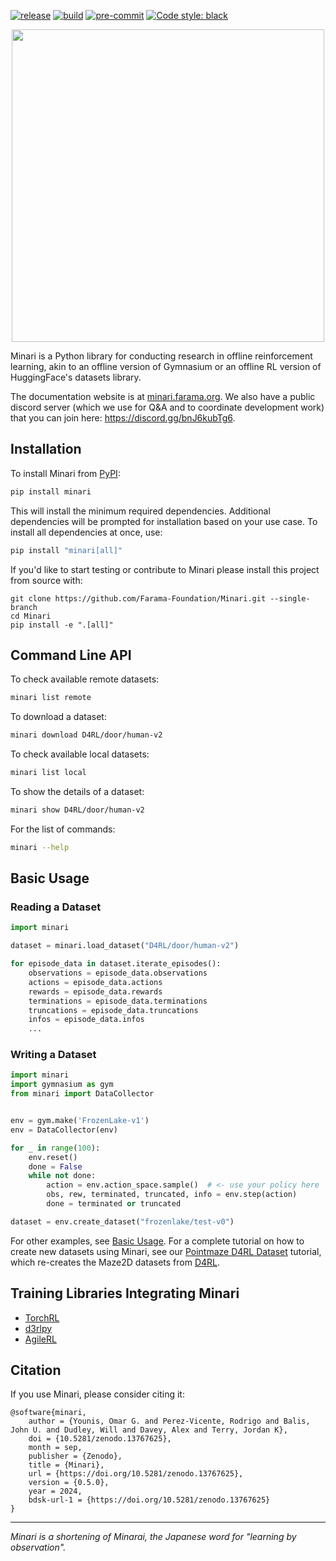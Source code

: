 [![release](https://img.shields.io/github/v/release/Farama-Foundation/Minari)](https://github.com/Farama-Foundation/Minari/releases)
[![build](https://github.com/Farama-Foundation/Minari/actions/workflows/build.yml/badge.svg)](https://github.com/Farama-Foundation/Minari/actions)
[![pre-commit](https://img.shields.io/badge/pre--commit-enabled-brightgreen?logo=pre-commit&logoColor=white)](https://pre-commit.com/) 
[![Code style: black](https://img.shields.io/badge/code%20style-black-000000.svg)](https://github.com/psf/black)


<p align="center">
    <a href = "https://minari.farama.org/" target= "_blank" > <img src="minari-text.png" width="500px"/> </a>
</p>

Minari is a Python library for conducting research in offline reinforcement learning, akin to an offline version of Gymnasium or an offline RL version of HuggingFace's datasets library.

The documentation website is at [minari.farama.org](https://minari.farama.org/main/). We also have a public discord server (which we use for Q&A and to coordinate development work) that you can join here: https://discord.gg/bnJ6kubTg6.


## Installation
To install Minari from [PyPI](https://pypi.org/project/minari/):
```bash
pip install minari
```

This will install the minimum required dependencies. Additional dependencies will be prompted for installation based on your use case. To install all dependencies at once, use:
```bash
pip install "minari[all]"
```

If you'd like to start testing or contribute to Minari please install this project from source with:

```
git clone https://github.com/Farama-Foundation/Minari.git --single-branch
cd Minari
pip install -e ".[all]"
```

## Command Line API

To check available remote datasets:

```bash
minari list remote
```

To download a dataset:

```bash
minari download D4RL/door/human-v2
```

To check available local datasets:

```bash
minari list local
```
To show the details of a dataset:

```bash
minari show D4RL/door/human-v2
```

For the list of commands:
```bash
minari --help
```

## Basic Usage

### Reading a Dataset

```python
import minari

dataset = minari.load_dataset("D4RL/door/human-v2")

for episode_data in dataset.iterate_episodes():
    observations = episode_data.observations
    actions = episode_data.actions
    rewards = episode_data.rewards
    terminations = episode_data.terminations
    truncations = episode_data.truncations
    infos = episode_data.infos
    ...
```

### Writing a Dataset

```python
import minari
import gymnasium as gym
from minari import DataCollector


env = gym.make('FrozenLake-v1')
env = DataCollector(env)

for _ in range(100):
    env.reset()
    done = False
    while not done:
        action = env.action_space.sample()  # <- use your policy here
        obs, rew, terminated, truncated, info = env.step(action)
        done = terminated or truncated

dataset = env.create_dataset("frozenlake/test-v0")
```

For other examples, see [Basic Usage](https://minari.farama.org/main/content/basic_usage/). For a complete tutorial on how to create new datasets using Minari, see our [Pointmaze D4RL Dataset](https://minari.farama.org/main/tutorials/dataset_creation/point_maze_dataset/) tutorial, which re-creates the Maze2D datasets from [D4RL](https://github.com/Farama-Foundation/D4RL).

## Training Libraries Integrating Minari

 - [TorchRL](https://github.com/pytorch/rl)
 - [d3rlpy](https://github.com/takuseno/d3rlpy)
 - [AgileRL](https://github.com/AgileRL/AgileRL)


## Citation
If you use Minari, please consider citing it:

```
@software{minari,
	author = {Younis, Omar G. and Perez-Vicente, Rodrigo and Balis, John U. and Dudley, Will and Davey, Alex and Terry, Jordan K},
	doi = {10.5281/zenodo.13767625},
	month = sep,
	publisher = {Zenodo},
	title = {Minari},
	url = {https://doi.org/10.5281/zenodo.13767625},
	version = {0.5.0},
	year = 2024,
	bdsk-url-1 = {https://doi.org/10.5281/zenodo.13767625}
}
```



___

_Minari is a shortening of Minarai, the Japanese word for "learning by observation"._

